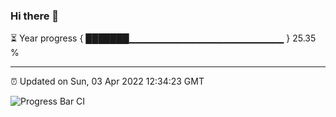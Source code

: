 ### Hi there 👋

⏳ Year progress { ███████▁▁▁▁▁▁▁▁▁▁▁▁▁▁▁▁▁▁▁▁▁▁▁ } 25.35 %

---

⏰ Updated on Sun, 03 Apr 2022 12:34:23 GMT

![Progress Bar CI](https://github.com/ZhaoGui/ZhaoGui/workflows/Progress%20Bar%20CI/badge.svg)
